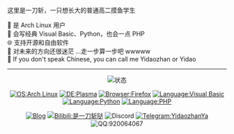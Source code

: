 这里是一刀斩，一只想长大的普通高二摸鱼学生

🐧 是 Arch Linux 用户  
📄 会写经典 Visual Basic、Python，也会一点 PHP  
🌐 支持开源和自由软件  
🔄 对未来的方向还很迷茫 …走一步算一步吧 wwwww  
💭 If you don't speak Chinese, you can call me Yidaozhan or Yidao  

<!---放一堆资料卡而懒得写资料 这人屑死了--->

---

<div align="center">
  
![状态](https://github-readme-stats.vercel.app/api?username=YidaozhanYa&locale=cn&show_icons=true&include_all_commits=true&hide_border=true)

</div>

<div align="center">
  
  [![OS:Arch Linux](https://img.shields.io/badge/系统-Arch%20Linux-1793d1?style=flat&logo=archlinux)](https://archlinux.org)
  [![DE:Plasma](https://img.shields.io/badge/桌面-Plasma-54a3d8?style=flat&logo=KDE)](https://kde.org)
  [![Browser:Firefox](https://img.shields.io/badge/浏览器-Firefox-ff7139?style=flat&logo=firefox)](https://mozilla.org)
  [![Language:Visual Basic](https://img.shields.io/badge/语言-Visual%20Basic-6a80bc?style=flat&logo=visualstudio)](https://learn.microsoft.com/en-us/previous-versions/visualstudio/visual-basic-6/visual-basic-6.0-documentation)
  [![Language:Python](https://img.shields.io/badge/语言-Python-3875a4?style=flat&logo=python)](https://python.org)
  [![Language:PHP](https://img.shields.io/badge/语言-PHP-767bb3?style=flat&logo=php)](https://php.net)
  <!--[![Language:Visual Basic.NET](https://img.shields.io/badge/语言-Visual%20Basic%20.NET-0e7fc8?style=flat&logo=visualstudio)](https://visualstudio.microsoft.com/)-->
  
</div>
  

<div align="center">
  
[![Blog](https://img.shields.io/badge/博客-blue?style=flat)](https://blog.yidaozhan.top)
[![Bilibili:是一刀斩哒](https://img.shields.io/badge/Bilibili-是一刀斩哒-ff6699?style=flat&logo=bilibili)](https://space.bilibili.com/485832788)
![Discord](https://img.shields.io/badge/Discord-YidaozhanYa%238565-5865f2?style=flat&logo=discord)
[![Telegram:YidaozhanYa](https://img.shields.io/badge/Telegram-YidaozhanYa-28a8ea?style=flat&logo=telegram)](https://t.me/YidaozhanYa)
![QQ:920064067](https://img.shields.io/badge/QQ群-920064067-faad01?style=flat&logo=tencentqq)

</div>


